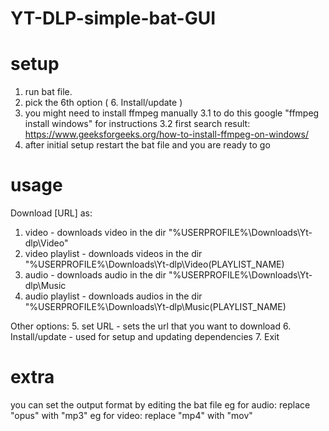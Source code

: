 # YT-DLP-simple-bat-GUI

# setup 
 1. run bat file.
 2. pick the 6th option ( 6. Install/update )
 3. you might need to install ffmpeg manually 
   3.1 to do this google "ffmpeg install windows" for instructions
   3.2 first search result: https://www.geeksforgeeks.org/how-to-install-ffmpeg-on-windows/
 4. after initial setup restart the bat file and you are ready to go

# usage
 Download [URL] as:
  1. video - downloads video in the dir "%USERPROFILE%\Downloads\Yt-dlp\Video"
  2. video playlist - downloads videos in the dir "%USERPROFILE%\Downloads\Yt-dlp\Video\(PLAYLIST_NAME)
  3. audio - downloads audio in the dir "%USERPROFILE%\Downloads\Yt-dlp\Music
  4. audio playlist - downloads audios in the dir "%USERPROFILE%\Downloads\Yt-dlp\Music\(PLAYLIST_NAME) 

 Other options:
  5. set URL - sets the url that you want to download
  6. Install/update - used for setup and updating dependencies
  7. Exit

# extra
 you can set the output format by editing the bat file
 eg for audio: replace "opus"  with "mp3"
 eg for video: replace "mp4"  with "mov"
